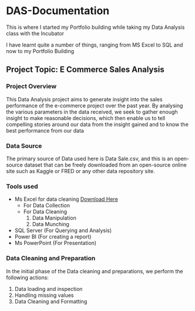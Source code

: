  # DAS-Documentation

This is where I started my Portfolio building while taking my Data Analysis class with the Incubator 
 
 I have learnt quite a number of things, ranging from MS Excel to SQL and now to my Portfolio Building 

 ## Project Topic: E Commerce Sales Analysis  

 ### Project Overview   

 This Data Analysis project aims to generate insight into the sales performance of the e-commerce project over the past year. By analysing the various parameters in the data received, we seek to gather enough insight to make reasonable decisions, which then enable us to tell compelling stories around our data from the insight gained and to know the best performance from our data

### Data Source
The primary source of Data used here is Data Sale.csv, and this is an open-source dataset that can be freely downloaded from an open-source online site such as Kaggle or FRED or any other data repository site.

### Tools used 
- Ms Excel for data cleaning [Download Here](https://www.microsoft.com/en/microsoft-365/excel?market=af)
   - For Data Collection
   - For Data Cleaning
     1. Data Manipulation
     2. Data Munching 
- SQL Server (For Querying and Analysis)
- Power BI (For creating a report)
- Ms PowerPoint (For Presentation)



 ### Data Cleaning and Preparation

 In the initial phase of the Data cleaning and preparations, we perform the following actions: 
 1. Data loading and inspection
 2.  Handling missing values
 3.  Data Cleaning and Formatting  
